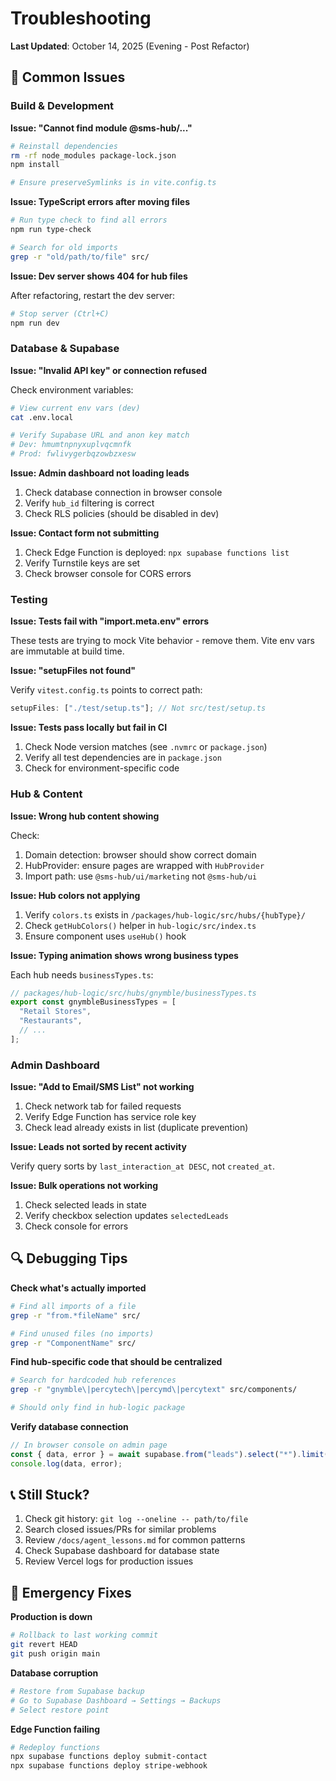 # Troubleshooting

**Last Updated**: October 14, 2025 (Evening - Post Refactor)

## 🔧 Common Issues

### Build & Development

**Issue: "Cannot find module @sms-hub/..."**

```bash
# Reinstall dependencies
rm -rf node_modules package-lock.json
npm install

# Ensure preserveSymlinks is in vite.config.ts
```

**Issue: TypeScript errors after moving files**

```bash
# Run type check to find all errors
npm run type-check

# Search for old imports
grep -r "old/path/to/file" src/
```

**Issue: Dev server shows 404 for hub files**

After refactoring, restart the dev server:

```bash
# Stop server (Ctrl+C)
npm run dev
```

### Database & Supabase

**Issue: "Invalid API key" or connection refused**

Check environment variables:

```bash
# View current env vars (dev)
cat .env.local

# Verify Supabase URL and anon key match
# Dev: hmumtnpnyxuplvqcmnfk
# Prod: fwlivygerbqzowbzxesw
```

**Issue: Admin dashboard not loading leads**

1. Check database connection in browser console
2. Verify `hub_id` filtering is correct
3. Check RLS policies (should be disabled in dev)

**Issue: Contact form not submitting**

1. Check Edge Function is deployed: `npx supabase functions list`
2. Verify Turnstile keys are set
3. Check browser console for CORS errors

### Testing

**Issue: Tests fail with "import.meta.env" errors**

These tests are trying to mock Vite behavior - remove them. Vite env vars are immutable at build time.

**Issue: "setupFiles not found"**

Verify `vitest.config.ts` points to correct path:

```typescript
setupFiles: ["./test/setup.ts"]; // Not src/test/setup.ts
```

**Issue: Tests pass locally but fail in CI**

1. Check Node version matches (see `.nvmrc` or `package.json`)
2. Verify all test dependencies are in `package.json`
3. Check for environment-specific code

### Hub & Content

**Issue: Wrong hub content showing**

Check:

1. Domain detection: browser should show correct domain
2. HubProvider: ensure pages are wrapped with `HubProvider`
3. Import path: use `@sms-hub/ui/marketing` not `@sms-hub/ui`

**Issue: Hub colors not applying**

1. Verify `colors.ts` exists in `/packages/hub-logic/src/hubs/{hubType}/`
2. Check `getHubColors()` helper in `hub-logic/src/index.ts`
3. Ensure component uses `useHub()` hook

**Issue: Typing animation shows wrong business types**

Each hub needs `businessTypes.ts`:

```typescript
// packages/hub-logic/src/hubs/gnymble/businessTypes.ts
export const gnymbleBusinessTypes = [
  "Retail Stores",
  "Restaurants",
  // ...
];
```

### Admin Dashboard

**Issue: "Add to Email/SMS List" not working**

1. Check network tab for failed requests
2. Verify Edge Function has service role key
3. Check lead already exists in list (duplicate prevention)

**Issue: Leads not sorted by recent activity**

Verify query sorts by `last_interaction_at DESC`, not `created_at`.

**Issue: Bulk operations not working**

1. Check selected leads in state
2. Verify checkbox selection updates `selectedLeads`
3. Check console for errors

## 🔍 Debugging Tips

**Check what's actually imported**

```bash
# Find all imports of a file
grep -r "from.*fileName" src/

# Find unused files (no imports)
grep -r "ComponentName" src/
```

**Find hub-specific code that should be centralized**

```bash
# Search for hardcoded hub references
grep -r "gnymble\|percytech\|percymd\|percytext" src/components/

# Should only find in hub-logic package
```

**Verify database connection**

```typescript
// In browser console on admin page
const { data, error } = await supabase.from("leads").select("*").limit(1);
console.log(data, error);
```

## 📞 Still Stuck?

1. Check git history: `git log --oneline -- path/to/file`
2. Search closed issues/PRs for similar problems
3. Review `/docs/agent_lessons.md` for common patterns
4. Check Supabase dashboard for database state
5. Review Vercel logs for production issues

## 🚨 Emergency Fixes

**Production is down**

```bash
# Rollback to last working commit
git revert HEAD
git push origin main
```

**Database corruption**

```bash
# Restore from Supabase backup
# Go to Supabase Dashboard → Settings → Backups
# Select restore point
```

**Edge Function failing**

```bash
# Redeploy functions
npx supabase functions deploy submit-contact
npx supabase functions deploy stripe-webhook
```
